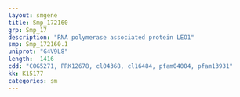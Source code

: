 ```yaml
---
layout: smgene
title: Smp_172160
grp: Smp_17
description: "RNA polymerase associated protein LEO1"
smp: Smp_172160.1
uniprot: "G4V9L8"
length:  1416
cdd: "COG5271, PRK12678, cl04368, cl16484, pfam04004, pfam13931"
kk: K15177
categories: sm
---
```

